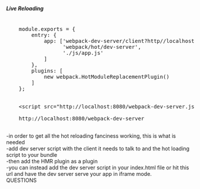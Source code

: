 <section>
<h5>Live Reloading</h5>
    <pre>
    <span class="fragment">
    module.exports = {
        entry: {
            <span class="fragment zoom-in highlight-current-green">app: ['webpack-dev-server/client?http//localhost:9000',
                  'webpack/hot/dev-server',
                  './js/app.js'
            ]</span>
        },
        plugins: [
            <span class="fragment zoom-in highlight-current-green">new webpack.HotModuleReplacementPlugin()</span>
        ]
    };
    </span>
    <span class="fragment">
    &lt;script src="http://localhost:8080/webpack-dev-server.js"> &lt;/script&gt;
    </span>
    <span class="fragment">http://localhost:8080/webpack-dev-server</span>
    </pre>
    <aside class="notes">
        -in order to get all the hot reloading fanciness working, this is what is needed</br>
        -add dev server script with the client it needs to talk to and the hot loading script to your bundle</br>
        -then add the HMR plugin as a plugin</br>
        -you can instead add the dev server script in your index.html file or hit this url and have the dev server
        serve your app in iframe mode.</br>
        QUESTIONS
    </aside>
</section>
